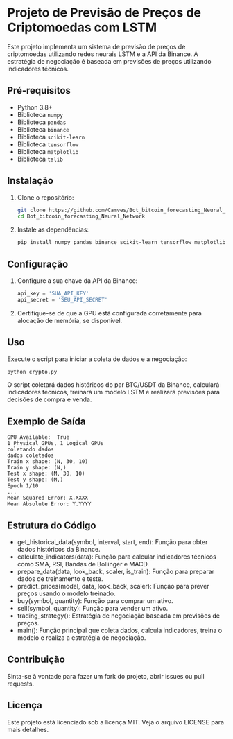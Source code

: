 # Projeto de Previsão de Preços de Criptomoedas com LSTM

Este projeto implementa um sistema de previsão de preços de criptomoedas utilizando redes neurais LSTM e a API da Binance. A estratégia de negociação é baseada em previsões de preços utilizando indicadores técnicos.

## Pré-requisitos

- Python 3.8+
- Biblioteca `numpy`
- Biblioteca `pandas`
- Biblioteca `binance`
- Biblioteca `scikit-learn`
- Biblioteca `tensorflow`
- Biblioteca `matplotlib`
- Biblioteca `talib`

## Instalação

1. Clone o repositório:

    ```bash
    git clone https://github.com/Camves/Bot_bitcoin_forecasting_Neural_Network
    cd Bot_bitcoin_forecasting_Neural_Network
    ```

2. Instale as dependências:

    ```bash
    pip install numpy pandas binance scikit-learn tensorflow matplotlib ta-lib
    ```

## Configuração

1. Configure a sua chave da API da Binance:

    ```python
    api_key = 'SUA_API_KEY'
    api_secret = 'SEU_API_SECRET'
    ```

2. Certifique-se de que a GPU está configurada corretamente para alocação de memória, se disponível.

## Uso

Execute o script para iniciar a coleta de dados e a negociação:

```bash
python crypto.py
```

O script coletará dados históricos do par BTC/USDT da Binance, calculará indicadores técnicos, treinará um modelo LSTM e realizará previsões para decisões de compra e venda.

## Exemplo de Saída

```
GPU Available:  True
1 Physical GPUs, 1 Logical GPUs
coletando dados
dados coletados
Train x shape: (N, 30, 10)
Train y shape: (N,)
Test x shape: (M, 30, 10)
Test y shape: (M,)
Epoch 1/10
...
Mean Squared Error: X.XXXX
Mean Absolute Error: Y.YYYY

```

## Estrutura do Código
- get_historical_data(symbol, interval, start, end): Função para obter dados históricos da Binance.
- calculate_indicators(data): Função para calcular indicadores técnicos como SMA, RSI, Bandas de Bollinger e MACD.
- prepare_data(data, look_back, scaler, is_train): Função para preparar dados de treinamento e teste.
- predict_prices(model, data, look_back, scaler): Função para prever preços usando o modelo treinado.
- buy(symbol, quantity): Função para comprar um ativo.
- sell(symbol, quantity): Função para vender um ativo.
- trading_strategy(): Estratégia de negociação baseada em previsões de preços.
- main(): Função principal que coleta dados, calcula indicadores, treina o modelo e realiza a estratégia de negociação.
  
## Contribuição
Sinta-se à vontade para fazer um fork do projeto, abrir issues ou pull requests.

## Licença
Este projeto está licenciado sob a licença MIT. Veja o arquivo LICENSE para mais detalhes.
